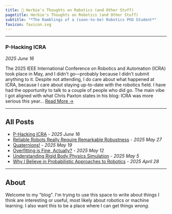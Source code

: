 ```yaml
---
title: 🤖 Herbie's Thoughts on Robotics (and Other Stuff)
pagetitle: Herbie's Thoughts on Robotics (and Other Stuff)
subtitle: "*The Ramblings of a (soon-to-be) Robotics PhD Student*"
favicon: favicon.svg
---
```


------------

### P-Hacking ICRA

*2025 June 16*

The 2025 IEEE International Conference on Robotics and Automation (ICRA) took place in May, and I didn't go—probably because I didn't submit anything to it. Despite not attending, I do care about what happened at ICRA, because I care about staying up-to-date with the robotics field. I have had the opportunity to talk to a couple of people who did go. The main vibe I got aligned with what Chris Paxton states in his blog: ICRA was more serious this year... [Read More →](/posts/p_hacking_icra/)

------------

## All Posts

- [P-Hacking ICRA](/posts/p_hacking_icra/) - *2025 June 16*
- [Reliable Robots Really Require Remarkable Robustness](/posts/robustness_and_robotics/) - *2025 May 27*
- [Quaternions!](/posts/quaternions/) - *2025 May 19*
- [Overfitting is Fine, Actually?](/posts/overfitting_is_fine) - *2025 May 12*
- [Understanding Rigid Body Physics Simulation](/posts/rigid_body_simulation) - *2025 May 5*
- [Why I Believe in Probabilistic Approaches to Robotics](/posts/probabilistic_approaches_robotics) - *2025 April 28*

-----------

## About

Welcome to my "blog". I'm trying to use this space to write about things I think are interesting or useful, most likely about robotics or machine learning. I also want this to be a place where I can get things *wrong*.



